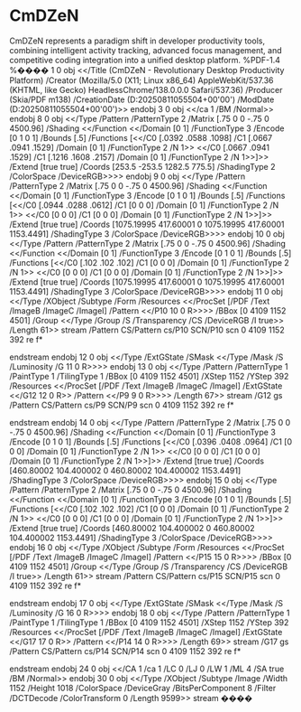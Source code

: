 # CmDZeN
CmDZeN represents a paradigm shift in developer productivity tools, combining intelligent activity tracking, advanced focus management, and competitive coding integration into a unified desktop platform.
%PDF-1.4
%����
1 0 obj
<</Title (CmDZeN - Revolutionary Desktop Productivity Platform)
/Creator (Mozilla/5.0 \(X11; Linux x86_64\) AppleWebKit/537.36 \(KHTML, like Gecko\) HeadlessChrome/138.0.0.0 Safari/537.36)
/Producer (Skia/PDF m138)
/CreationDate (D:20250811055504+00'00')
/ModDate (D:20250811055504+00'00')>>
endobj
3 0 obj
<</ca 1
/BM /Normal>>
endobj
8 0 obj
<</Type /Pattern
/PatternType 2
/Matrix [.75 0 0 -.75 0 4500.96]
/Shading <</Function <</Domain [0 1]
/FunctionType 3
/Encode [0 1 0 1]
/Bounds [.5]
/Functions [<</C0 [.0392 .0588 .1098]
/C1 [.0667 .0941 .1529]
/Domain [0 1]
/FunctionType 2
/N 1>> <</C0 [.0667 .0941 .1529]
/C1 [.1216 .1608 .2157]
/Domain [0 1]
/FunctionType 2
/N 1>>]>>
/Extend [true true]
/Coords [253.5 -253.5 1282.5 775.5]
/ShadingType 2
/ColorSpace /DeviceRGB>>>>
endobj
9 0 obj
<</Type /Pattern
/PatternType 2
/Matrix [.75 0 0 -.75 0 4500.96]
/Shading <</Function <</Domain [0 1]
/FunctionType 3
/Encode [0 1 0 1]
/Bounds [.5]
/Functions [<</C0 [.0944 .0288 .0612]
/C1 [0 0 0]
/Domain [0 1]
/FunctionType 2
/N 1>> <</C0 [0 0 0]
/C1 [0 0 0]
/Domain [0 1]
/FunctionType 2
/N 1>>]>>
/Extend [true true]
/Coords [1075.19995 417.60001 0 1075.19995 417.60001 1153.4491]
/ShadingType 3
/ColorSpace /DeviceRGB>>>>
endobj
10 0 obj
<</Type /Pattern
/PatternType 2
/Matrix [.75 0 0 -.75 0 4500.96]
/Shading <</Function <</Domain [0 1]
/FunctionType 3
/Encode [0 1 0 1]
/Bounds [.5]
/Functions [<</C0 [.102 .102 .102]
/C1 [0 0 0]
/Domain [0 1]
/FunctionType 2
/N 1>> <</C0 [0 0 0]
/C1 [0 0 0]
/Domain [0 1]
/FunctionType 2
/N 1>>]>>
/Extend [true true]
/Coords [1075.19995 417.60001 0 1075.19995 417.60001 1153.4491]
/ShadingType 3
/ColorSpace /DeviceRGB>>>>
endobj
11 0 obj
<</Type /XObject
/Subtype /Form
/Resources <</ProcSet [/PDF /Text /ImageB /ImageC /ImageI]
/Pattern <</P10 10 0 R>>>>
/BBox [0 4109 1152 4501]
/Group <</Type /Group
/S /Transparency
/CS /DeviceRGB
/I true>>
/Length 61>> stream
/Pattern CS/Pattern cs/P10 SCN/P10 scn
0 4109 1152 392 re
f*

endstream
endobj
12 0 obj
<</Type /ExtGState
/SMask <</Type /Mask
/S /Luminosity
/G 11 0 R>>>>
endobj
13 0 obj
<</Type /Pattern
/PatternType 1
/PaintType 1
/TilingType 1
/BBox [0 4109 1152 4501]
/XStep 1152
/YStep 392
/Resources <</ProcSet [/PDF /Text /ImageB /ImageC /ImageI]
/ExtGState <</G12 12 0 R>>
/Pattern <</P9 9 0 R>>>>
/Length 67>> stream
/G12 gs
/Pattern CS/Pattern cs/P9 SCN/P9 scn
0 4109 1152 392 re
f*

endstream
endobj
14 0 obj
<</Type /Pattern
/PatternType 2
/Matrix [.75 0 0 -.75 0 4500.96]
/Shading <</Function <</Domain [0 1]
/FunctionType 3
/Encode [0 1 0 1]
/Bounds [.5]
/Functions [<</C0 [.0396 .0408 .0964]
/C1 [0 0 0]
/Domain [0 1]
/FunctionType 2
/N 1>> <</C0 [0 0 0]
/C1 [0 0 0]
/Domain [0 1]
/FunctionType 2
/N 1>>]>>
/Extend [true true]
/Coords [460.80002 104.400002 0 460.80002 104.400002 1153.4491]
/ShadingType 3
/ColorSpace /DeviceRGB>>>>
endobj
15 0 obj
<</Type /Pattern
/PatternType 2
/Matrix [.75 0 0 -.75 0 4500.96]
/Shading <</Function <</Domain [0 1]
/FunctionType 3
/Encode [0 1 0 1]
/Bounds [.5]
/Functions [<</C0 [.102 .102 .102]
/C1 [0 0 0]
/Domain [0 1]
/FunctionType 2
/N 1>> <</C0 [0 0 0]
/C1 [0 0 0]
/Domain [0 1]
/FunctionType 2
/N 1>>]>>
/Extend [true true]
/Coords [460.80002 104.400002 0 460.80002 104.400002 1153.4491]
/ShadingType 3
/ColorSpace /DeviceRGB>>>>
endobj
16 0 obj
<</Type /XObject
/Subtype /Form
/Resources <</ProcSet [/PDF /Text /ImageB /ImageC /ImageI]
/Pattern <</P15 15 0 R>>>>
/BBox [0 4109 1152 4501]
/Group <</Type /Group
/S /Transparency
/CS /DeviceRGB
/I true>>
/Length 61>> stream
/Pattern CS/Pattern cs/P15 SCN/P15 scn
0 4109 1152 392 re
f*

endstream
endobj
17 0 obj
<</Type /ExtGState
/SMask <</Type /Mask
/S /Luminosity
/G 16 0 R>>>>
endobj
18 0 obj
<</Type /Pattern
/PatternType 1
/PaintType 1
/TilingType 1
/BBox [0 4109 1152 4501]
/XStep 1152
/YStep 392
/Resources <</ProcSet [/PDF /Text /ImageB /ImageC /ImageI]
/ExtGState <</G17 17 0 R>>
/Pattern <</P14 14 0 R>>>>
/Length 69>> stream
/G17 gs
/Pattern CS/Pattern cs/P14 SCN/P14 scn
0 4109 1152 392 re
f*

endstream
endobj
24 0 obj
<</CA 1
/ca 1
/LC 0
/LJ 0
/LW 1
/ML 4
/SA true
/BM /Normal>>
endobj
30 0 obj
<</Type /XObject
/Subtype /Image
/Width 1152
/Height 1018
/ColorSpace /DeviceGray
/BitsPerComponent 8
/Filter /DCTDecode
/ColorTransform 0
/Length 9599>> stream
����
